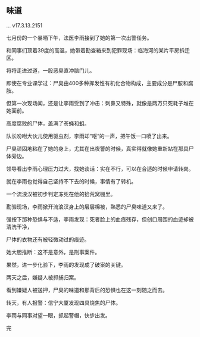 ## 味道
… v17.3.13.2151

七月份的一个暴晒下午，法医李雨接到了她的第一次出警任务。
 
和同事们顶着39度的高温，她带着勘查箱来到犯罪现场：临海河的某片平房拆迁区。
 
将将走进过道，一股恶臭直冲脑门儿。
 
即使在专业课学过：尸臭由400多种挥发性有机化合物构成，主要成分是尸胺和腐胺。
 
但第一次现场闻，还是让李雨受到了冲击：刺鼻又特殊，就像是两万只死耗子堆在她面前。
 
高度腐败的尸体，盖满了苍蝇和蛆。
 
队长吩咐大伙儿使用驱虫剂，李雨却“呕”的一声，把午饭一口喷了出来。
 
尸臭顽固地粘在了她的身上，尤其在出夜警的时候，真实得就像她重新站在那具尸体旁边。
 
领导看出李雨心理压力过大，找她谈话：实在不行，可以在合适的时候申请转岗。
 
就在李雨也觉得自己坚持不下去的时候，事情有了转机。 
 
一个流浪汉被初步判定冻死在他的拾荒窝棚里。 
 
勘验现场，李雨掀开流浪汉身上的层层棉被，熟悉的尸臭味道又来了。
 
强按下那种恐惧与不适，李雨发现：死者脸上的血痕残存，但创口周围的血迹却被清洗干净，
 
尸体的衣物还有被轻微动过的痕迹。
 
她大胆推断：这不是意外，是刑事案件。
 
果然，进一步化验下，李雨的发现成了破案的关键。
 
两天之后，嫌疑人被抓捕归案。
 
看到嫌疑人被送押，尸臭的味道和那背后的恐惧也在这一刻随之而去。
 
转天，有人报警：信宁大厦发现四具烧焦的尸体。
 
李雨与同事对望一眼，抓起警帽，快步出发。
 
完
 

